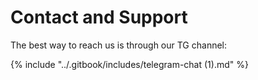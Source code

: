 # Contact and Support

The best way to reach us is through our TG channel:&#x20;

{% include "../.gitbook/includes/telegram-chat (1).md" %}

